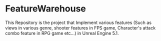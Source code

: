 # FeatureWarehouse
This Repository is the project that Implement various features (Such as views in various genre, shooter features in FPS game, Character's attack combo feature in RPG game etc...) in Unreal Engine 5.1.
